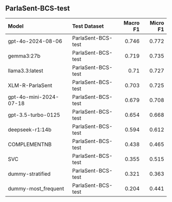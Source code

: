 ## ParlaSent-BCS-test

| Model                  | Test Dataset       |   Macro F1 |   Micro F1 |
|:-----------------------|:-------------------|-----------:|-----------:|
| gpt-4o-2024-08-06      | ParlaSent-BCS-test |      0.746 |      0.772 |
| gemma3:27b             | ParlaSent-BCS-test |      0.719 |      0.735 |
| llama3.3:latest        | ParlaSent-BCS-test |      0.71  |      0.727 |
| XLM-R-ParlaSent        | ParlaSent-BCS-test |      0.703 |      0.725 |
| gpt-4o-mini-2024-07-18 | ParlaSent-BCS-test |      0.679 |      0.708 |
| gpt-3.5-turbo-0125     | ParlaSent-BCS-test |      0.654 |      0.668 |
| deepseek-r1:14b        | ParlaSent-BCS-test |      0.594 |      0.612 |
| COMPLEMENTNB           | ParlaSent-BCS-test |      0.438 |      0.465 |
| SVC                    | ParlaSent-BCS-test |      0.355 |      0.515 |
| dummy-stratified       | ParlaSent-BCS-test |      0.321 |      0.363 |
| dummy-most_frequent    | ParlaSent-BCS-test |      0.204 |      0.441 |
